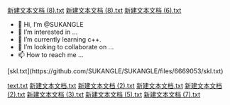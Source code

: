[新建文本文档 (8).txt](https://github.com/SUKANGLE/SUKANGLE/files/6823741/8.txt)
[新建文本文档 (8).txt](https://github.com/SUKANGLE/SUKANGLE/files/6823743/8.txt)
[新建文本文档 (6).txt](https://github.com/SUKANGLE/SUKANGLE/files/6802562/6.txt)
- 👋 Hi, I’m @SUKANGLE
- 👀 I’m interested in ...
- 🌱 I’m currently learning c++.
- 💞️ I’m looking to collaborate on ...
- 📫 How to reach me ...

<!---
SUKANGLE/SUKANGLE is a ✨ special ✨ repository because its `README.md` (this file) appears on your GitHub profile.
You can click the Preview link to take a look at your changes.
--->[skl.txt](https://github.com/SUKANGLE/SUKANGLE/files/6669053/skl.txt)
[text.txt](https://github.com/SUKANGLE/SUKANGLE/files/6676727/text.txt)
[新建文本文档.txt](https://github.com/SUKANGLE/SUKANGLE/files/6680456/default.txt)
[新建文本文档 (2).txt](https://github.com/SUKANGLE/SUKANGLE/files/6687561/2.txt)
[新建文本文档.txt](https://github.com/SUKANGLE/SUKANGLE/files/6752695/default.txt)
[新建文本文档 (2).txt](https://github.com/SUKANGLE/SUKANGLE/files/6758543/2.txt)
[新建文本文档 (3).txt](https://github.com/SUKANGLE/SUKANGLE/files/6760102/3.txt)
[新建文本文档 (5).txt](https://github.com/SUKANGLE/SUKANGLE/files/6791953/5.txt)
[新建文本文档 (7).txt](https://github.com/SUKANGLE/SUKANGLE/files/6816794/7.txt)

